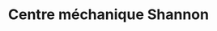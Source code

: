 ---
title: "Centre méchanique Shannon"
url: /shannon/centre-mechanique-shannon/
shop: car repair
---